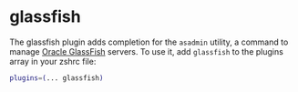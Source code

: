 # glassfish
The glassfish plugin adds completion for the `asadmin` utility, a command to manage
[Oracle GlassFish](https://docs.oracle.com/cd/E18930_01/html/821-2416/giobi.html) servers.
To use it, add `glassfish` to the plugins array in your zshrc file:
```zsh
plugins=(... glassfish)
```
